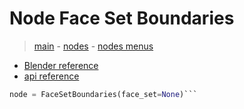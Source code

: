 # Node Face Set Boundaries

> [main](../structure.md) - [nodes](nodes.md) - [nodes menus](nodes_menus.md)

- [Blender reference](https://docs.blender.org/manual/en/latest/modeling/geometry_nodes/mesh/face_set_boundaries.html)
 - [api reference]({node.blender_python_ref})

```python
node = FaceSetBoundaries(face_set=None)```
